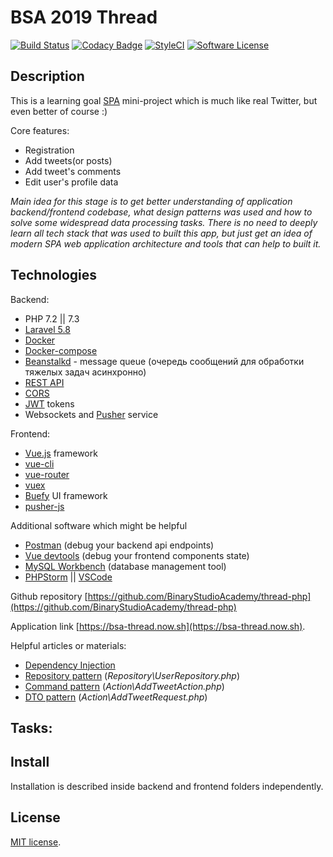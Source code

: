 # BSA 2019 Thread

[![Build Status](https://travis-ci.org/BinaryStudioAcademy/thread-php.svg?branch=dev)](https://travis-ci.org/BinaryStudioAcademy/thread-php)
[![Codacy Badge](https://api.codacy.com/project/badge/Grade/d1280e7b47b9492abd59cf0081a95cdb)](https://app.codacy.com/app/pavelnemoi/thread-php?utm_source=github.com&utm_medium=referral&utm_content=BinaryStudioAcademy/thread-php&utm_campaign=Badge_Grade_Settings)
[![StyleCI](https://github.styleci.io/repos/178824653/shield)](https://styleci.io/repos/178824653)
[![Software License](https://img.shields.io/badge/license-MIT-brightgreen.svg?style=flat-square)](LICENSE)

## Description

This is a learning goal [SPA](https://en.wikipedia.org/wiki/Single-page_application) mini-project which is much like real Twitter, but even better of course :)

Core features:

* Registration
* Add tweets(or posts)
* Add tweet's comments
* Edit user's profile data

*Main idea for this stage is to get better understanding of application backend/frontend codebase,
what design patterns was used and how to solve some widespread data processing tasks.
There is no need to deeply learn all tech stack that was used to built this app, 
but just get an idea of modern SPA web application architecture and tools that can help to built it.*  

## Technologies

Backend:

* PHP 7.2 || 7.3
* [Laravel 5.8](https://laravel.com)
* [Docker](https://www.docker.com/)
* [Docker-compose](https://docs.docker.com/compose/)
* [Beanstalkd](https://github.com/beanstalkd/beanstalkd) - message queue (очередь сообщений для обработки тяжелых задач асинхронно)
* [REST API](https://ru.wikipedia.org/wiki/REST)
* [CORS](https://developer.mozilla.org/ru/docs/Web/HTTP/CORS)
* [JWT](https://ru.wikipedia.org/wiki/JSON_Web_Token) tokens
* Websockets and [Pusher](https://pusher.com/) service

Frontend:

* [Vue.js](https://vuejs.org/) framework
* [vue-cli](https://cli.vuejs.org/)
* [vue-router](https://router.vuejs.org/)
* [vuex](https://vuex.vuejs.org/)
* [Buefy](https://buefy.org/) UI framework
* [pusher-js](https://github.com/pusher/pusher-js)

Additional software which might be helpful

* [Postman](https://www.getpostman.com/) (debug your backend api endpoints)
* [Vue devtools](https://github.com/vuejs/vue-devtools) (debug your frontend components state)
* [MySQL Workbench](https://www.mysql.com/products/workbench/) (database management tool)
* [PHPStorm](https://www.jetbrains.com/phpstorm/) || [VSCode](https://code.visualstudio.com/)

Github repository [https://github.com/BinaryStudioAcademy/thread-php](https://github.com/BinaryStudioAcademy/thread-php)

Application link [https://bsa-thread.now.sh](https://bsa-thread.now.sh).

Helpful articles or materials:

* [Dependency Injection](https://designpatternsphp.readthedocs.io/en/latest/Structural/DependencyInjection/README.html)
* [Repository pattern](https://designpatternsphp.readthedocs.io/en/latest/More/Repository/README.html) (*Repository\UserRepository.php*)
* [Command pattern](https://designpatternsphp.readthedocs.io/en/latest/Behavioral/Command/README.html) (*Action\AddTweetAction.php*)
* [DTO pattern](https://dzone.com/articles/how-to-manage-traffic-and-preserve-rankings-when-y) (*Action\AddTweetRequest.php*)

## Tasks:


## Install

Installation is described inside backend and frontend folders independently.

## License

[MIT license](https://opensource.org/licenses/MIT).
